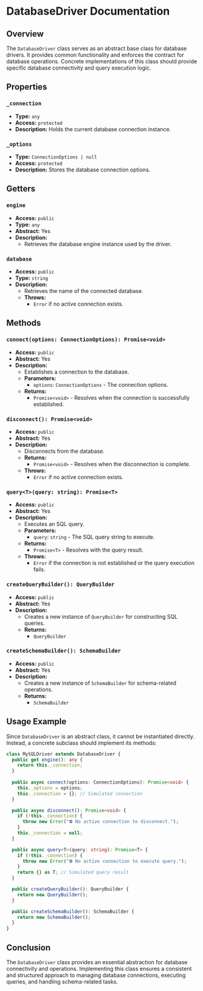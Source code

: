 # DatabaseDriver Documentation

## Overview

The `DatabaseDriver` class serves as an abstract base class for database drivers. It provides common functionality and enforces the contract for database operations. Concrete implementations of this class should provide specific database connectivity and query execution logic.

## Properties

### `_connection`
- **Type:** `any`
- **Access:** `protected`
- **Description:** Holds the current database connection instance.

### `_options`
- **Type:** `ConnectionOptions | null`
- **Access:** `protected`
- **Description:** Stores the database connection options.

## Getters

### `engine`
- **Access:** `public`
- **Type:** `any`
- **Abstract:** Yes
- **Description:**
    - Retrieves the database engine instance used by the driver.

### `database`
- **Access:** `public`
- **Type:** `string`
- **Description:**
    - Retrieves the name of the connected database.
    - **Throws:**
        - `Error` if no active connection exists.

## Methods

### `connect(options: ConnectionOptions): Promise<void>`
- **Access:** `public`
- **Abstract:** Yes
- **Description:**
    - Establishes a connection to the database.
    - **Parameters:**
        - `options`: `ConnectionOptions` - The connection options.
    - **Returns:**
        - `Promise<void>` - Resolves when the connection is successfully established.

### `disconnect(): Promise<void>`
- **Access:** `public`
- **Abstract:** Yes
- **Description:**
    - Disconnects from the database.
    - **Returns:**
        - `Promise<void>` - Resolves when the disconnection is complete.
    - **Throws:**
        - `Error` if no active connection exists.

### `query<T>(query: string): Promise<T>`
- **Access:** `public`
- **Abstract:** Yes
- **Description:**
    - Executes an SQL query.
    - **Parameters:**
        - `query`: `string` - The SQL query string to execute.
    - **Returns:**
        - `Promise<T>` - Resolves with the query result.
    - **Throws:**
        - `Error` if the connection is not established or the query execution fails.

### `createQueryBuilder(): QueryBuilder`
- **Access:** `public`
- **Abstract:** Yes
- **Description:**
    - Creates a new instance of `QueryBuilder` for constructing SQL queries.
    - **Returns:**
        - `QueryBuilder`

### `createSchemaBuilder(): SchemaBuilder`
- **Access:** `public`
- **Abstract:** Yes
- **Description:**
    - Creates a new instance of `SchemaBuilder` for schema-related operations.
    - **Returns:**
        - `SchemaBuilder`

## Usage Example

Since `DatabaseDriver` is an abstract class, it cannot be instantiated directly. Instead, a concrete subclass should implement its methods:

```typescript
class MySQLDriver extends DatabaseDriver {
  public get engine(): any {
    return this._connection;
  }
  
  public async connect(options: ConnectionOptions): Promise<void> {
    this._options = options;
    this._connection = {}; // Simulated connection
  }

  public async disconnect(): Promise<void> {
    if (!this._connection) {
      throw new Error("⛔️ No active connection to disconnect.");
    }
    this._connection = null;
  }

  public async query<T>(query: string): Promise<T> {
    if (!this._connection) {
      throw new Error("⛔️ No active connection to execute query.");
    }
    return {} as T; // Simulated query result
  }

  public createQueryBuilder(): QueryBuilder {
    return new QueryBuilder();
  }

  public createSchemaBuilder(): SchemaBuilder {
    return new SchemaBuilder();
  }
}
```

## Conclusion

The `DatabaseDriver` class provides an essential abstraction for database connectivity and operations. Implementing this class ensures a consistent and structured approach to managing database connections, executing queries, and handling schema-related tasks.


